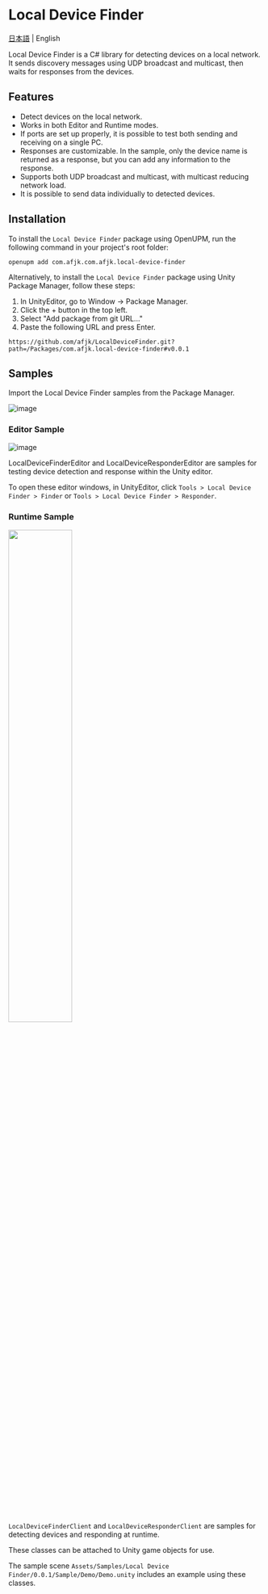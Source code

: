 
# Local Device Finder
[日本語](./README_JA.md) | English

Local Device Finder is a C# library for detecting devices on a local network. It sends discovery messages using UDP broadcast and multicast, then waits for responses from the devices.

## Features
- Detect devices on the local network.
- Works in both Editor and Runtime modes.
- If ports are set up properly, it is possible to test both sending and receiving on a single PC.
- Responses are customizable. In the sample, only the device name is returned as a response, but you can add any information to the response.
- Supports both UDP broadcast and multicast, with multicast reducing network load.
- It is possible to send data individually to detected devices.

## Installation

To install the `Local Device Finder` package using OpenUPM, run the following command in your project's root folder:

```
openupm add com.afjk.com.afjk.local-device-finder
```

Alternatively, to install the `Local Device Finder` package using Unity Package Manager, follow these steps:

1. In UnityEditor, go to Window -> Package Manager.
2. Click the + button in the top left.
3. Select "Add package from git URL..."
4. Paste the following URL and press Enter.

```
https://github.com/afjk/LocalDeviceFinder.git?path=/Packages/com.afjk.local-device-finder#v0.0.1
```

## Samples
Import the Local Device Finder samples from the Package Manager.

![image](https://github.com/user-attachments/assets/23d8f72b-4bbe-434e-ad5f-e55686d13c76)

### Editor Sample
![image](https://github.com/user-attachments/assets/0db6f3ee-b92e-42d8-807d-8fc645109bda)

LocalDeviceFinderEditor and LocalDeviceResponderEditor are samples for testing device detection and response within the Unity editor.

To open these editor windows, in UnityEditor, click `Tools > Local Device Finder > Finder` or `Tools > Local Device Finder > Responder`.

### Runtime Sample
<img src="https://github.com/user-attachments/assets/0d1a92e9-802c-4720-be93-2dd930b2b4fa" width="50%">

`LocalDeviceFinderClient` and `LocalDeviceResponderClient` are samples for detecting devices and responding at runtime.

These classes can be attached to Unity game objects for use.

The sample scene `Assets/Samples/Local Device Finder/0.0.1/Sample/Demo/Demo.unity` includes an example using these classes.

